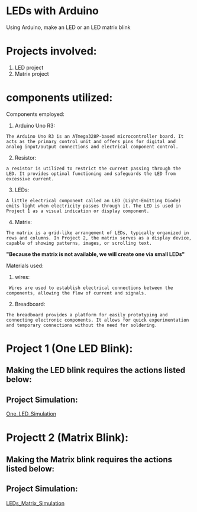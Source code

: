 # LEDs with Arduino
Using Arduino, make an LED or an LED matrix blink
# Projects involved:
   1. LED project
   2. Matrix project
# components utilized:
   Components employed: 
   
  1. Arduino Uno R3: 
    
    The Arduino Uno R3 is an ATmega328P-based microcontroller board. It acts as the primary control unit and offers pins for digital and analog input/output connections and electrical component control.
     
  2. Resistor:

    a resistor is utilized to restrict the current passing through the LED. It provides optimal functioning and safeguards the LED from excessive current.

  3. LEDs:

    A little electrical component called an LED (Light-Emitting Diode) emits light when electricity passes through it. The LED is used in Project 1 as a visual indication or display component.
  4. Matrix:

    The matrix is a grid-like arrangement of LEDs, typically organized in rows and columns. In Project 2, the matrix serves as a display device, capable of showing patterns, images, or scrolling text. 
   **"Because the matrix is ​​not available, we will create one via small LEDs"**

   Materials used:
   1. wires:

     Wires are used to establish electrical connections between the components, allowing the flow of current and signals.
     
  2. Breadboard:

    The breadboard provides a platform for easily prototyping and connecting electronic components. It allows for quick experimentation and temporary connections without the need for soldering.

     
# Project 1 (One LED Blink):

## Making the LED blink requires the actions listed below:

## Project Simulation:

   [One_LED_Simulation](https://www.tinkercad.com/things/9RqAp2i8Kv1)

# Projectt 2 (Matrix Blink):

## Making the Matrix blink requires the actions listed below:

## Project Simulation:

   [LEDs_Matrix_Simulation](https://www.tinkercad.com/things/gbCONzobMt5)
